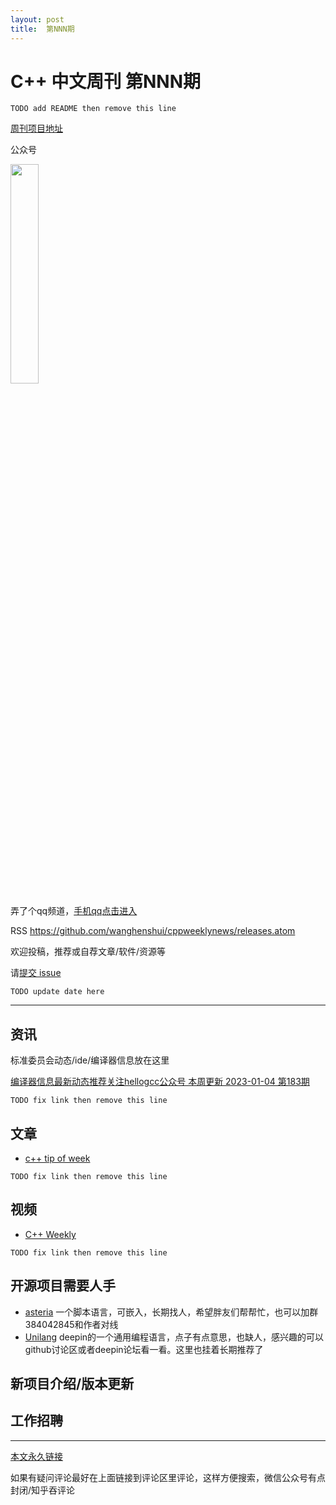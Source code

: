 ```yaml
---
layout: post
title:  第NNN期
---
```

# C++ 中文周刊 第NNN期

`TODO add README then remove this line`

[周刊项目地址](https://github.com/wanghenshui/cppweeklynews)

公众号

<img src="https://wanghenshui.github.io/cppweeklynews/assets/code.png" alt=""  width="30%">

弄了个qq频道，[手机qq点击进入](https://qun.qq.com/qqweb/qunpro/share?_wv=3&_wwv=128&inviteCode=xzjHQ&from=246610&biz=ka)

RSS https://github.com/wanghenshui/cppweeklynews/releases.atom

欢迎投稿，推荐或自荐文章/软件/资源等

请[提交 issue](https://github.com/wanghenshui/cppweeklynews/issues)

`TODO update date here`

---

## 资讯

标准委员会动态/ide/编译器信息放在这里

[编译器信息最新动态推荐关注hellogcc公众号 本周更新 2023-01-04 第183期](https://github.com/hellogcc/osdt-weekly/blob/master/weekly-2023/2023-01-04.md)

`TODO fix link then remove this line`

## 文章

- [c++ tip of week ](https://github.com/QuantlabFinancial/cpp_tip_of_the_week/)

`TODO fix link then remove this line`

## 视频

- [C++ Weekly ](https://www.youtube.com/channel/UCxHAlbZQNFU2LgEtiqd2Maw)

`TODO fix link then remove this line`

## 开源项目需要人手

- [asteria](https://github.com/lhmouse/asteria) 一个脚本语言，可嵌入，长期找人，希望胖友们帮帮忙，也可以加群384042845和作者对线
- [Unilang](https://github.com/linuxdeepin/unilang) deepin的一个通用编程语言，点子有点意思，也缺人，感兴趣的可以github讨论区或者deepin论坛看一看。这里也挂着长期推荐了

## 新项目介绍/版本更新

## 工作招聘

---



[本文永久链接](https://wanghenshui.github.io/cppweeklynews/posts/NNN.html)

如果有疑问评论最好在上面链接到评论区里评论，这样方便搜索，微信公众号有点封闭/知乎吞评论
